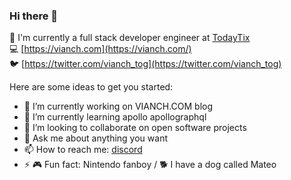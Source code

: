 ### Hi there 👋


🚀  I'm currently a full stack developer engineer at [TodayTix](https://www.todaytix.com/)<br/>
💻  [https://vianch.com](https://vianch.com/)<br/>
🐦  [https://twitter.com/vianch_tog](https://twitter.com/vianch_tog)

Here are some ideas to get you started:

- 🔭  I’m currently working on VIANCH.COM blog
- 🌱  I’m currently learning apollo apollographql
- 👯  I’m looking to collaborate on open software projects
- 💬  Ask me about anything you want
- 📫  How to reach me: [discord](https://discord.com/invite/UVgXjgEXX4)
- ⚡  🎮 Fun fact: Nintendo fanboy / 🐕 I have a dog called Mateo
